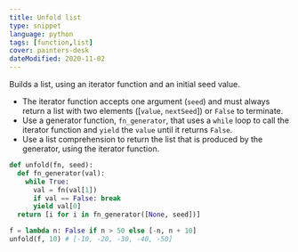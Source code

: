```yaml
---
title: Unfold list
type: snippet
language: python
tags: [function,list]
cover: painters-desk
dateModified: 2020-11-02
---
```


Builds a list, using an iterator function and an initial seed value.

- The iterator function accepts one argument (`seed`) and must always return a list with two elements ([`value`, `nextSeed`]) or `False` to terminate.
- Use a generator function, `fn_generator`, that uses a `while` loop to call the iterator function and `yield` the `value` until it returns `False`.
- Use a list comprehension to return the list that is produced by the generator, using the iterator function.

```py
def unfold(fn, seed):
  def fn_generator(val):
    while True:
      val = fn(val[1])
      if val == False: break
      yield val[0]
  return [i for i in fn_generator([None, seed])]

f = lambda n: False if n > 50 else [-n, n + 10]
unfold(f, 10) # [-10, -20, -30, -40, -50]
```
